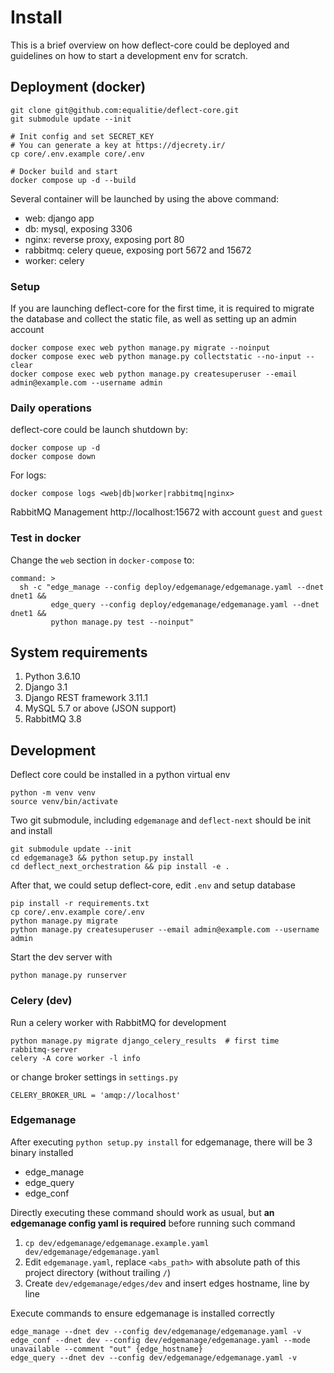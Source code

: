 # Install

This is a brief overview on how deflect-core could be deployed and guidelines on
how to start a development env for scratch.

## Deployment (docker)

```
git clone git@github.com:equalitie/deflect-core.git
git submodule update --init

# Init config and set SECRET_KEY
# You can generate a key at https://djecrety.ir/
cp core/.env.example core/.env

# Docker build and start
docker compose up -d --build
```

Several container will be launched by using the above command:

- web: django app
- db: mysql, exposing 3306
- nginx: reverse proxy, exposing port 80
- rabbitmq: celery queue, exposing port 5672 and 15672
- worker: celery

### Setup

If you are launching deflect-core for the first time, it is required to migrate the database and collect the static file, as well as setting up an admin account

```
docker compose exec web python manage.py migrate --noinput
docker compose exec web python manage.py collectstatic --no-input --clear
docker compose exec web python manage.py createsuperuser --email admin@example.com --username admin
```

### Daily operations

deflect-core could be launch shutdown by:

```
docker compose up -d
docker compose down
```

For logs:

```
docker compose logs <web|db|worker|rabbitmq|nginx>
```

RabbitMQ Management http://localhost:15672 with account `guest` and `guest`


### Test in docker

Change the `web` section in `docker-compose` to:

```
command: >
  sh -c "edge_manage --config deploy/edgemanage/edgemanage.yaml --dnet dnet1 &&
         edge_query --config deploy/edgemanage/edgemanage.yaml --dnet dnet1 &&
         python manage.py test --noinput"
```

## System requirements

1. Python 3.6.10
2. Django 3.1
3. Django REST framework 3.11.1
4. MySQL 5.7 or above (JSON support)
5. RabbitMQ 3.8

## Development

Deflect core could be installed in a python virtual env

    python -m venv venv
    source venv/bin/activate

Two git submodule, including `edgemanage` and `deflect-next` should be init and install

    git submodule update --init
    cd edgemanage3 && python setup.py install
    cd deflect_next_orchestration && pip install -e .

After that, we could setup deflect-core, edit `.env` and setup database

    pip install -r requirements.txt
    cp core/.env.example core/.env
    python manage.py migrate
    python manage.py createsuperuser --email admin@example.com --username admin

Start the dev server with

    python manage.py runserver

### Celery (dev)

Run a celery worker with RabbitMQ for development

    python manage.py migrate django_celery_results  # first time
    rabbitmq-server
    celery -A core worker -l info

or change broker settings in `settings.py`

    CELERY_BROKER_URL = 'amqp://localhost'

### Edgemanage

After executing `python setup.py install` for edgemanage, there will be 3 binary installed

- edge_manage
- edge_query
- edge_conf

Directly executing these command should work as usual, but **an edgemanage config yaml is required** before running such command

1. `cp dev/edgemanage/edgemanage.example.yaml dev/edgemanage/edgemanage.yaml`
2. Edit `edgemanage.yaml`, replace `<abs_path>` with absolute path of this project directory (without trailing `/`)
3. Create `dev/edgemanage/edges/dev` and insert edges hostname, line by line

Execute commands to ensure edgemanage is installed correctly

    edge_manage --dnet dev --config dev/edgemanage/edgemanage.yaml -v
    edge_conf --dnet dev --config dev/edgemanage/edgemanage.yaml --mode unavailable --comment "out" {edge_hostname}
    edge_query --dnet dev --config dev/edgemanage/edgemanage.yaml -v
